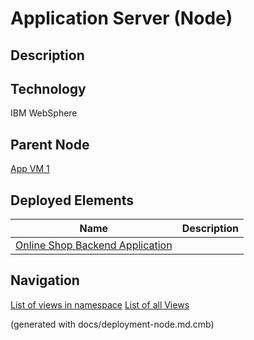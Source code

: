 # Application Server (Node)
## Description


## Technology
IBM WebSphere

## Parent Node
[App VM 1](../../../../software-development/architecture/example/monolith/app-vm1.md)
## Deployed Elements
Name | Description
---|---
[Online Shop Backend Application](../../../../software-development/architecture/example/monolith/online-shop-backend.md) | 


## Navigation
[List of views in namespace](./views-in-namespace.md)
[List of all Views](../../../../views.md)

(generated with docs/deployment-node.md.cmb)
